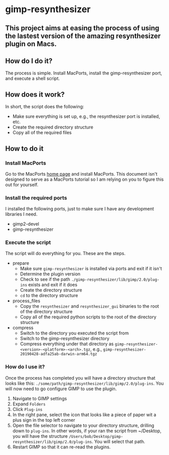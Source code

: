 # gimp-resynthesizer
## This project aims at easing the process of using the lastest version of the amazing resynthesizer plugin on Macs.

## How do I do it?
The process is simple. Install MacPorts, install the gimp-resynthesizer port, and execute a shell script.

## How does it work?
In short, the script does the following:
* Make sure everything is set up, e.g., the resynthesizer port is installed, etc.
* Create the required directory structure
* Copy all of the required files

## How to do it
### Install MacPorts
Go to the MacPorts [home page](https://www.macports.org) and install MacPorts. This document isn't designed to serve as a MacPorts tutorial so I am relying on you to figure this out for yourself.

### Install the required ports
I installed the following ports, just to make sure I have any development libraries I need.
* gimp2-devel
* gimp-resynthesizer

### Execute the script
The script will do everything for you. These are the steps.
* prepare
  * Make sure `gimp-resynthesizer` is installed via ports and exit if it isn't
  * Determine the plugin version
  * Check to see if the path `./gimp-resynthesizer/lib/gimp/2.0/plug-ins` exists and exit if it does
  * Create the directory structure
  * `cd` to the directory structure
* process_files
  * Copy the `resynthesizer` and `resynthesizer_gui` binaries to the root of the directory structure
  * Copy all of the required python scripts to the root of the directory structure
* compress
  * Switch to the directory you executed the script from
  * Switch to the gimp-resynthesizer directory
  * Compress everything under that directory as `gimp-resynthesizer-<version>-<platform>-<arch>.tgz`, e.g., `gimp-resynthesizer-20190428-adfa25ab-darwin-arm64.tgz`
 
### How do I use it?
Once the process has completed you will have a directory structure that looks like this: `./some/path/gimp-resynthesizer/lib/gimp/2.0/plug-ins`. You will now need to go configure GIMP to use the plugin.
1) Navigate to GIMP settings
2) Expand `Folders`
3) Click `Plug-ins`
4) In the right pane, select the icon that looks like a piece of paper wit a plus sign in the top left corner
5) Open the file selector to navigate to your directory structure, drilling down to `plug-ins`. In other words, if your ran the script from ~/Desktop, you will have the structure `/Users/bob/Desktop/gimp-resynthesizer/lib/gimp/2.0/plug-ins`. You will select that path.
6) Restart GIMP so that it can re-read the plugins.
